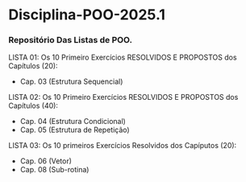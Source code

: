 # Disciplina-POO-2025.1

### Repositório Das Listas de POO. 

LISTA 01: Os 10 Primeiro Exercícios RESOLVIDOS E PROPOSTOS dos Capítulos (20): 
- Cap. 03 (Estrutura Sequencial)

LISTA 02: Os 10 Primeiro Exercícios RESOLVIDOS E PROPOSTOS dos Capítulos (40):
- Cap. 04 (Estrutura Condicional) 
- Cap. 05 (Estrutura de Repetição)
  
LISTA 03:  Os 10 primeiros Exercícios Resolvidos dos Capíputos (20):
- Cap. 06 (Vetor)
- Cap. 08 (Sub-rotina)
